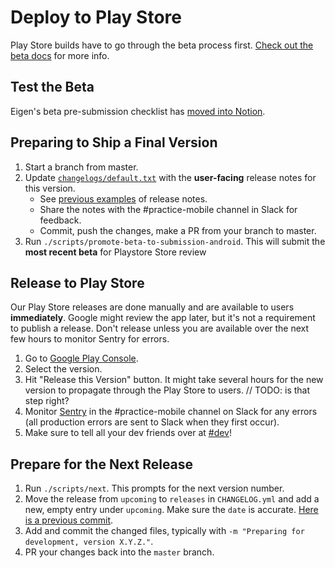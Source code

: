 # Deploy to Play Store

Play Store builds have to go through the beta process first. [Check out the beta docs](./deploy_to_beta.md) for more info.

## Test the Beta

Eigen's beta pre-submission checklist has [moved into Notion](https://www.notion.so/artsy/Pre-submission-QA-Checklist-785e3233fdcf423f95ee239ab3c22ec3).

## Preparing to Ship a Final Version

1. Start a branch from master.
1. Update [`changelogs/default.txt`](https://github.com/artsy/eigen/blob/master/fastlane/metadata/android/en-US/changelogs/default.txt) with the **user-facing** release notes for this version.
   - See [previous examples](https://github.com/artsy/eigen/commits/master/fastlane/metadata/android/en-US/changelogs/default.txt) of release notes.
   - Share the notes with the #practice-mobile channel in Slack for feedback.
   - Commit, push the changes, make a PR from your branch to master.
1. Run `./scripts/promote-beta-to-submission-android`. This will submit the **most recent beta** for Playstore Store review

## Release to Play Store

Our Play Store releases are done manually and are available to users **immediately**. Google might review the app later, but it's not a requirement to publish a release. Don't release unless you are available over the next few hours to monitor Sentry for errors.

1. Go to [Google Play Console](https://play.google.com/console/u/1/developers/6449739225222972501/app/4975007939329818983/tracks/production).
1. Select the version.
1. Hit "Release this Version" button. It might take several hours for the new version to propagate through the Play Store to users. // TODO: is that step right?
1. Monitor [Sentry](https://sentry.io/artsynet/eigen/) in the #practice-mobile channel on Slack for any errors (all production errors are sent to Slack when they first occur).
1. Make sure to tell all your dev friends over at [#dev](https://artsy.slack.com/archives/C02BC3HEJ)!

## Prepare for the Next Release

1. Run `./scripts/next`. This prompts for the next version number.
1. Move the release from `upcoming` to `releases` in `CHANGELOG.yml` and add a new, empty entry under `upcoming`. Make sure the `date` is accurate. [Here is a previous commit](https://github.com/artsy/eigen/commit/580db98fa1165e01f81070e9bbc77598a47bcfc9#diff-96801928eca93eea4a5b44f359b868b5).
1. Add and commit the changed files, typically with `-m "Preparing for development, version X.Y.Z."`.
1. PR your changes back into the `master` branch.
